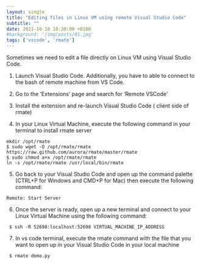 ```yaml
---
layout: single
title: "Editing files in Linux VM using remote Visual Studio Code"
subtitle: ""
date: 2021-10-18 18:30:00 +0100
#background: '/img/posts/01.jpg'
tags: ['vscode', 'rmate']
---
```

 
Sometimes we need to edit a file directly on Linux VM using Visual Studio Code.

1. Launch Visual Studio Code. Additionally, you have to able to connect to the bash of remote machine from VS Code. 

2. Go to the ‘Extensions’ page and search for ‘Remote VSCode’

3. Install the extension and re-launch Visual Studio Code ( client side of rmate)

4. In your Linux Virtual Machine, execute the following command in your terminal to install rmate server

````
mkdir /opt/rmate
$ sudo wget -O /opt/rmate/rmate https://raw.github.com/aurora/rmate/master/rmate
$ sudo chmod a+x /opt/rmate/rmate
ln -s /opt/rmate/rmate /usr/local/bin/rmate 
````

5. Go back to your Visual Studio Code and open up the command palette (CTRL+P for Windows and CMD+P for Mac) then execute the following command:
````
Remote: Start Server 
````

6. Once the server is ready, open up a new terminal and connect to your Linux Virtual Machine using the following command:
````
 $ ssh -R 52698:localhost:52698 VIRTUAL_MACHINE_IP_ADDRESS 
````

7. In vs code terminal, execute the rmate command with the file that you want to open up in your Visual Studio Code in your local machine
````
 $ rmate demo.py 
````

